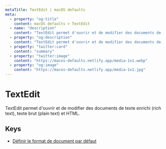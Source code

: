 ```yaml
---
metaTitle: TextEdit | macOS defaults
meta:
  - property: "og:title"
    content: macOS defaults > TextEdit
  - name: "description"
    content: "TextEdit permet d'ouvrir et de modifier des documents de texte enrichi (rich text), texte brut (plain text) et HTML."
  - property: "og:description"
    content: "TextEdit permet d'ouvrir et de modifier des documents de texte enrichi (rich text), texte brut (plain text) et HTML."
  - property: "twitter:card"
    content: "summary"
  - property: "twitter:image"
    content: "https://macos-defaults.netlify.app/media-1x1.webp"
  - property: "og:image"
    content: "https://macos-defaults.netlify.app/media-1x1.jpg"
---
```

# TextEdit

TextEdit permet d'ouvrir et de modifier des documents de texte enrichi (rich text), texte brut (plain text) et HTML.

## Keys

- [Définir le format de document par défaut](./richtext.html)
